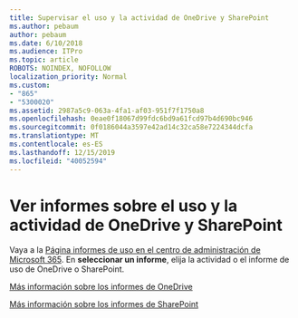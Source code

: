 ```yaml
---
title: Supervisar el uso y la actividad de OneDrive y SharePoint
ms.author: pebaum
author: pebaum
ms.date: 6/10/2018
ms.audience: ITPro
ms.topic: article
ROBOTS: NOINDEX, NOFOLLOW
localization_priority: Normal
ms.custom:
- "865"
- "5300020"
ms.assetid: 2987a5c9-063a-4fa1-af03-951f7f1750a8
ms.openlocfilehash: 0eae0f18067d99fdc6bd9a61fcd97b4d690bc946
ms.sourcegitcommit: 0f0186044a3597e42ad14c32ca58e7224344dcfa
ms.translationtype: MT
ms.contentlocale: es-ES
ms.lasthandoff: 12/15/2019
ms.locfileid: "40052594"
---
```

# <a name="view-reports-on-onedrive-and-sharepoint-activity-and-usage"></a>Ver informes sobre el uso y la actividad de OneDrive y SharePoint

Vaya a la [Página informes de uso en el centro de administración de Microsoft 365](https://admin.microsoft.com/AdminPortal/Home). En **seleccionar un informe**, elija la actividad o el informe de uso de OneDrive o SharePoint.
  
[Más información sobre los informes de OneDrive](https://go.microsoft.com/fwlink/?linkid=875239)
  
[Más información sobre los informes de SharePoint](https://go.microsoft.com/fwlink/?linkid=875240)
  